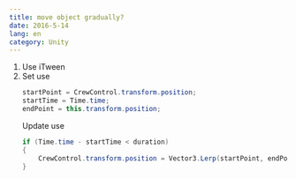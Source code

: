 ```yaml
---
title: move object gradually?
date: 2016-5-14
lang: en
category: Unity
---
```


1. Use iTween
2. Set use
   ```cs
   startPoint = CrewControl.transform.position;
   startTime = Time.time;
   endPoint = this.transform.position;
   ```
   Update use 
   ```cs
   if (Time.time - startTime < duration)
   {
       CrewControl.transform.position = Vector3.Lerp(startPoint, endPoint, (Time.time - startTime) / duration);
   }
   ```
